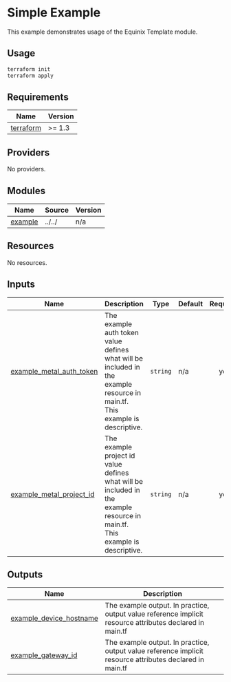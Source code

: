 # Simple Example

This example demonstrates usage of the Equinix Template module.

## Usage

```bash
terraform init
terraform apply
```

<!-- TEMPLATE: The following block has been generated by terraform-docs util: https://github.com/terraform-docs/terraform-docs -->
<!-- BEGIN_TF_DOCS -->

## Requirements

| Name                                                                      | Version |
|---------------------------------------------------------------------------|---------|
| <a name="requirement_terraform"></a> [terraform](#requirement\_terraform) | >= 1.3  |

## Providers

No providers.

## Modules

| Name                                                      | Source | Version |
|-----------------------------------------------------------|--------|---------|
| <a name="module_example"></a> [example](#module\_example) | ../../ | n/a     |

## Resources

No resources.

## Inputs

| Name                                                                                                             | Description                                                                                                                 | Type     | Default | Required |
|------------------------------------------------------------------------------------------------------------------|-----------------------------------------------------------------------------------------------------------------------------|----------|---------|:--------:|
| <a name="input_example_metal_auth_token"></a> [example\_metal\_auth\_token](#input\_example\_metal\_auth\_token) | The example auth token value defines what will be included in the example resource in main.tf. This example is descriptive. | `string` | n/a     |   yes    |
| <a name="input_example_metal_project_id"></a> [example\_metal\_project\_id](#input\_example\_metal\_project\_id) | The example project id value defines what will be included in the example resource in main.tf. This example is descriptive. | `string` | n/a     |   yes    |

## Outputs

| Name                                                                                                          | Description                                                                                              |
|---------------------------------------------------------------------------------------------------------------|----------------------------------------------------------------------------------------------------------|
| <a name="output_example_device_hostname"></a> [example\_device\_hostname](#output\_example\_device\_hostname) | The example output. In practice, output value reference implicit resource attributes declared in main.tf |
| <a name="output_example_gateway_id"></a> [example\_gateway\_id](#output\_example\_gateway\_id)                | The example output. In practice, output value reference implicit resource attributes declared in main.tf |
<!-- END_TF_DOCS -->
